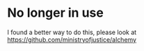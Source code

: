 # No longer in use

I found a better way to do this, please look at https://github.com/ministryofjustice/alchemy
